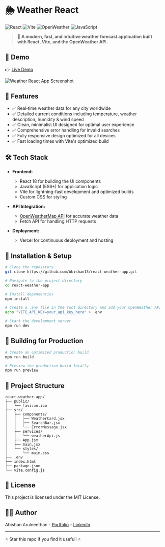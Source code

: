 # 🌦️ Weather React

![React](https://img.shields.io/badge/React-20232A?style=for-the-badge&logo=react&logoColor=61DAFB) ![Vite](https://img.shields.io/badge/Vite-646CFF?style=for-the-badge&logo=vite&logoColor=white) ![OpenWeather](https://img.shields.io/badge/OpenWeather-FF6C37?style=for-the-badge&logo=OpenWeather&logoColor=white) ![JavaScript](https://img.shields.io/badge/JavaScript-F7DF1E?style=for-the-badge&logo=javascript&logoColor=black)

> 📌 **A modern, fast, and intuitive weather forecast application built with React, Vite, and the OpenWeather API.**

## 📸 Demo

👉 [Live Demo](https://weathereact.vercel.app)

![Weather React App Screenshot](https://via.placeholder.com/800x400?text=Weather+React+App+Screenshot)

## 🚀 Features

- ✅ Real-time weather data for any city worldwide
- ✅ Detailed current conditions including temperature, weather description, humidity & wind speed
- ✅ Clean, minimalist UI designed for optimal user experience
- ✅ Comprehensive error handling for invalid searches
- ✅ Fully responsive design optimized for all devices
- ✅ Fast loading times with Vite's optimized build

## 🛠️ Tech Stack

- **Frontend:** 
  - React 18 for building the UI components
  - JavaScript (ES6+) for application logic
  - Vite for lightning-fast development and optimized builds
  - Custom CSS for styling

- **API Integration:** 
  - [OpenWeatherMap API](https://openweathermap.org/api) for accurate weather data
  - Fetch API for handling HTTP requests

- **Deployment:** 
  - Vercel for continuous deployment and hosting

## 🚀 Installation & Setup

```bash
# Clone the repository
git clone https://github.com/Abishan13/react-weather-app.git

# Navigate to the project directory
cd react-weather-app

# Install dependencies
npm install

# Create a .env file in the root directory and add your OpenWeather API key
echo "VITE_API_KEY=your_api_key_here" > .env

# Start the development server
npm run dev
```

## 🔨 Building for Production

```bash
# Create an optimized production build
npm run build

# Preview the production build locally
npm run preview
```

## 🧪 Project Structure

```
react-weather-app/
├── public/
│   └── favicon.ico
├── src/
│   ├── components/
│   │   ├── WeatherCard.jsx
│   │   ├── SearchBar.jsx
│   │   └── ErrorMessage.jsx
│   ├── services/
│   │   └── weatherApi.js
│   ├── App.jsx
│   ├── main.jsx
│   └── styles/
│       └── main.css
├── .env
├── index.html
├── package.json
└── vite.config.js
```

## 📄 License

This project is licensed under the MIT License.

## 👨‍💻 Author

Abishan Arulneethan - [Portfolio](https://www.arulabishan.com) - [LinkedIn](https://www.linkedin.com/in/abishanarul/)

---

⭐ Star this repo if you find it useful! ⭐
